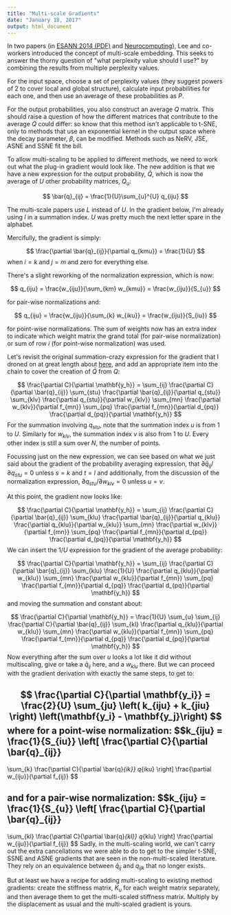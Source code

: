 ```yaml
---
title: "Multi-scale Gradients"
date: "January 18, 2017"
output: html_document
---
```


In two papers (in 
[ESANN 2014 (PDF)](https://www.elen.ucl.ac.be/Proceedings/esann/esannpdf/es2014-64.pdf)
and [Neurocomputing](https://dx.doi.org/10.1016/j.neucom.2014.12.095)), 
Lee and co-workers introduced the concept of multi-scale embedding. This seeks
to answer the thorny question of "what perplexity value should I use?" by
combining the results from multiple perplexity values.

For the input space, choose a set of perplexity values (they suggest powers of 2
to cover local and global structure), calculate input probabilities for each
one, and then use an average of these probabilities as $P$.

For the output probabilities, you also construct an average $Q$ matrix. This 
should raise a question of how the different matrices that contribute to the
average $Q$ could differ: so know that this method isn't applicable to 
t-SNE, only to methods that use an exponential kernel in the output space
where the decay parameter, $\beta$, can be modified. Methods such as NeRV, JSE,
ASNE and SSNE fit the bill.

To allow multi-scaling to be applied to different methods, we need to work out
what the plug-in gradient would look like. The new addition is that we have
a new expression for the output probability, $\bar{Q}$, which is now the average
of $U$ other probability matrices, $Q_u$:

$$
\bar{q}_{ij} = \frac{1}{U}\sum_{u}^{U} q_{iju}
$$

The multi-scale papers use $L$ instead of $U$. In the gradient below, I'm 
already using $l$ in a summation index. $U$ was pretty much the next letter
spare in the alphabet.

Mercifully, the gradient is simply:

$$
\frac{\partial \bar{q}_{ij}}{\partial q_{kmu}} = \frac{1}{U}
$$
when $i = k$ and $j = m$ and zero for everything else.

There's a slight reworking of the normalization expression, which is now:

$$
q_{iju} = \frac{w_{iju}}{\sum_{km} w_{kmu}} = \frac{w_{iju}}{S_{u}}
$$

for pair-wise normalizations and:

$$
q_{iju} = \frac{w_{iju}}{\sum_{k} w_{iku}} = \frac{w_{iju}}{S_{iu}}
$$

for point-wise normalizations. The sum of weights now has an extra index to 
indicate which weight matrix the grand total (for pair-wise normalization)
or sum of row $i$ (for point-wise normalization) was used.

Let's revisit the original summation-crazy expression for the gradient that I
droned on at great length about [here](gradients.md), and add an appropriate
item into the chain to cover the creation of $\bar{Q}$ from $Q$:

$$
\frac{\partial C}{\partial \mathbf{y_h}} = 
  \sum_{ij} 
  \frac{\partial C}{\partial \bar{q}_{ij}}
  \sum_{stu}
  \frac{\partial \bar{q}_{ij}}{\partial q_{stu}}
  \sum_{klv}
  \frac{\partial q_{stu}}{\partial w_{klv}}
  \sum_{mn}
  \frac{\partial w_{klv}}{\partial f_{mn}}
  \sum_{pq}
  \frac{\partial f_{mn}}{\partial d_{pq}}
  \frac{\partial d_{pq}}{\partial \mathbf{y_h}}  
$$
For the summation involving $q_{stu}$, note that the summation index $u$ is 
from 1 to $U$. Similarly for $w_{klv}$, the summation index $v$ is also from 1 
to $U$. Every other index is still a sum over $N$, the number of points.

Focussing just on the new expression, we can see based on what we just
said about the gradient of the probability averaging expression, that
$\partial \bar{q}_{ij} / \partial q_{stu} = 0$ unless $s = k$ and $t = l$ and
additionally, from the discussion of the normalization expression,
$\partial q_{stu} / \partial w_{klv} = 0$ unless $u = v$.

At this point, the gradient now looks like:

$$
\frac{\partial C}{\partial \mathbf{y_h}} = 
  \sum_{ij} 
  \frac{\partial C}{\partial \bar{q}_{ij}}
  \sum_{klu}
  \frac{\partial \bar{q}_{ij}}{\partial q_{klu}}
  \frac{\partial q_{klu}}{\partial w_{klu}}
  \sum_{mn}
  \frac{\partial w_{klv}}{\partial f_{mn}}
  \sum_{pq}
  \frac{\partial f_{mn}}{\partial d_{pq}}
  \frac{\partial d_{pq}}{\partial \mathbf{y_h}}  
$$
We can insert the $1/U$ expression for the gradient of the average
probability:

$$
\frac{\partial C}{\partial \mathbf{y_h}} = 
  \sum_{ij} 
  \frac{\partial C}{\partial \bar{q}_{ij}}
  \sum_{klu}
  \frac{1}{U}
  \frac{\partial q_{klu}}{\partial w_{klu}}
  \sum_{mn}
  \frac{\partial w_{klu}}{\partial f_{mn}}
  \sum_{pq}
  \frac{\partial f_{mn}}{\partial d_{pq}}
  \frac{\partial d_{pq}}{\partial \mathbf{y_h}}  
$$
and moving the summation and constant about:

$$
\frac{\partial C}{\partial \mathbf{y_h}} = 
  \frac{1}{U}
  \sum_{u}
  \sum_{ij} 
  \frac{\partial C}{\partial \bar{q}_{ij}}
  \sum_{kl}
  \frac{\partial q_{klu}}{\partial w_{klu}}
  \sum_{mn}
  \frac{\partial w_{klu}}{\partial f_{mn}}
  \sum_{pq}
  \frac{\partial f_{mn}}{\partial d_{pq}}
  \frac{\partial d_{pq}}{\partial \mathbf{y_h}}  
$$
Now everything after the sum over $u$ looks a lot like it did without 
multiscaling, give or take a $\bar{q}_{ij}$ here, and a $w_{klu}$ there. But we
can proceed with the gradient derivation with exactly the same steps, to get
to:

$$
\frac{\partial C}{\partial \mathbf{y_i}} = 
  \frac{2}{U} \sum_{ju} \left(
  k_{iju}
  +
  k_{jiu}
  \right)
\left(\mathbf{y_i} - \mathbf{y_j}\right)
$$
where for a point-wise normalization:
$$k_{iju} = 
\frac{1}{S_{iu}}
\left[
\frac{\partial C}{\partial \bar{q}_{ij}}
-
\sum_{k} \frac{\partial C}{\partial \bar{q}_{ik}} 
q_{iku}
\right]
\frac{\partial w_{iju}}{\partial f_{ij}}
$$

and for a pair-wise normalization:
$$k_{iju} = 
\frac{1}{S_{u}}
\left[
\frac{\partial C}{\partial \bar{q}_{ij}}
-
\sum_{kl} \frac{\partial C}{\partial \bar{q}_{kl}} 
q_{klu}
\right]
\frac{\partial w_{iju}}{\partial f_{ij}}
$$
Sadly, in the multi-scaling world, we can't carry out the extra cancellations 
we were able to do to get to the simpler t-SNE, SSNE and ASNE gradients that 
are seen in the non-multi-scaled literature. They rely on an equivalence between
$\bar{q}_{ij}$ and $q_{ijk}$ that no longer exists. 

But at least we have a recipe for adding multi-scaling to existing method 
gradients: create the stiffness matrix, $K_u$ for each weight matrix separately,
and then average them to get the multi-scaled stiffness matrix. Multiply by the 
displacement as usual and the multi-scaled gradient is yours.

